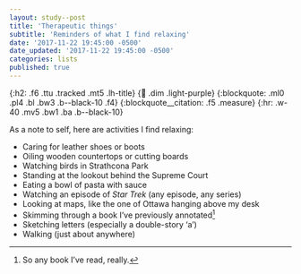 ```yaml
---
layout: study--post
title: 'Therapeutic things'
subtitle: 'Reminders of what I find relaxing'
date: '2017-11-22 19:45:00 -0500'
date_updated: '2017-11-22 19:45:00 -0500'
categories: lists
published: true
---
```


{:h2: .f6 .ttu .tracked .mt5 .lh-title}
{:link: .dim .light-purple}
{:blockquote: .ml0 .pl4 .bl .bw3 .b--black-10 .f4}
{:blockquote__citation: .f5 .measure}
{:hr: .w-40 .mv5 .bw1 .ba .b--black-10}

As a note to self, here are activities I find relaxing:

* Caring for leather shoes or boots
* Oiling wooden countertops or cutting boards
* Watching birds in Strathcona Park
* Standing at the lookout behind the Supreme Court
* Eating a bowl of pasta with sauce
* Watching an episode of *Star Trek* (any episode, any series)
* Looking at maps, like the one of Ottawa hanging above my desk
* Skimming through a book I’ve previously annotated[^annotated-books]
* Sketching letters (especially a double-story ‘a’)
* Walking (just about anywhere)

[^annotated-books]: So any book I’ve read, really.

